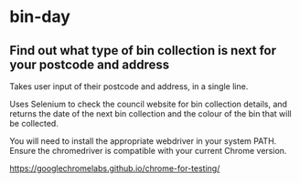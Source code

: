 # bin-day
## Find out what type of bin collection is next for your postcode and address

Takes user input of their postcode and address, in a single line. 

Uses Selenium to check the council website for bin collection details, and returns the date of the next bin collection and the colour of the bin that will be collected.

You will need to install the appropriate webdriver in your system PATH. Ensure the chromedriver is compatible with your current Chrome version.

https://googlechromelabs.github.io/chrome-for-testing/